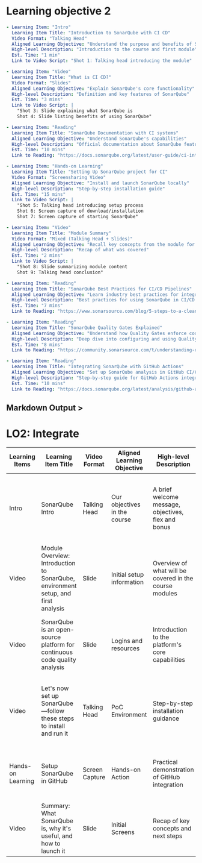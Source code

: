# Learning objective 2

```yaml
- Learning Item: "Intro"
  Learning Item Title: "Introduction to SonarQube with CI CD"
  Video Format: "Talking Head"
  Aligned Learning Objective: "Understand the purpose and benefits of SonarQube"
  High-level Description: "Introduction to the course and first module"
  Est. Time: "1 min"
  Link to Video Script: "Shot 1: Talking head introducing the module"

- Learning Item: "Video"
  Learning Item Title: "What is CI CD?"
  Video Format: "Slides"
  Aligned Learning Objective: "Explain SonarQube's core functionality"
  High-level Description: "Definition and key features of SonarQube"
  Est. Time: "3 mins"
  Link to Video Script: |
    "Shot 3: Slide explaining what SonarQube is
    Shot 4: Slide listing benefits of using SonarQube"

- Learning Item: "Reading"
  Learning Item Title: "SonarQube Documentation with CI systems"
  Aligned Learning Objective: "Understand SonarQube's capabilities"
  High-level Description: "Official documentation about SonarQube features"
  Est. Time: "10 mins"
  Link to Reading: "https://docs.sonarqube.org/latest/user-guide/ci-integration/"

- Learning Item: "Hands-on Learning"
  Learning Item Title: "Setting Up SonarQube project for CI"
  Video Format: "Screensharing Video"
  Aligned Learning Objective: "Install and launch SonarQube locally"
  High-level Description: "Step-by-step installation guide"
  Est. Time: "15 mins"
  Link to Video Script: |
    "Shot 5: Talking head introducing setup process
    Shot 6: Screen capture of download/installation
    Shot 7: Screen capture of starting SonarQube"

- Learning Item: "Video"
  Learning Item Title: "Module Summary"
  Video Format: "Mixed (Talking Head + Slides)"
  Aligned Learning Objective: "Recall key concepts from the module for Quality Gates"
  High-level Description: "Recap of what was covered"
  Est. Time: "2 mins"
  Link to Video Script: |
    "Shot 8: Slide summarizing module content
    Shot 9: Talking head conclusion"

- Learning Item: "Reading"
  Learning Item Title: "SonarQube Best Practices for CI/CD Pipelines"
  Aligned Learning Objective: "Learn industry best practices for integrating SonarQube"
  High-level Description: "Best practices for using SonarQube in CI/CD workflows"
  Est. Time: "7 mins"
  Link to Reading: "https://www.sonarsource.com/blog/5-steps-to-a-clean-ci-cd-pipeline-with-sonarqube/"

- Learning Item: "Reading"
  Learning Item Title: "SonarQube Quality Gates Explained"
  Aligned Learning Objective: "Understand how Quality Gates enforce code standards"
  High-level Description: "Deep dive into configuring and using Quality Gates"
  Est. Time: "8 mins"
  Link to Reading: "https://community.sonarsource.com/t/understanding-quality-gates/12158"

- Learning Item: "Reading"
  Learning Item Title: "Integrating SonarQube with GitHub Actions"
  Aligned Learning Objective: "Set up SonarQube analysis in GitHub CI/CD"
  High-level Description: "Step-by-step guide for GitHub Actions integration"
  Est. Time: "10 mins"
  Link to Reading: "https://docs.sonarqube.org/latest/analysis/github-actions/"
```

## Markdown Output >

# LO2: Integrate

| Learning Items | Learning Item Title | Video Format | Aligned Learning Objective | High-level Description | Est. Time | Link to Reading | Video Script |
|---------------|---------------------|--------------|----------------------------|------------------------|-----------|------------------------------|------------------------------|
| Intro | SonarQube Intro | Talking Head | Our objectives in the course | A brief welcome message, objectives, flex and bonus | 3 minutes | [SonarQube Official Documentation](https://docs.sonarqube.org/latest/) - Official guide for installation, configuration, and YAML-based project analysis |
| Video | Module Overview: Introduction to SonarQube, environment setup, and first analysis | Slide | Initial setup information | Overview of what will be covered in the course modules | 5 minutes | [Using Docker-Compose YAML for SonarQube Setup](https://github.com/SonarSource/docker-sonarqube) - Example YAML for deploying SonarQube via Docker |
| Video | SonarQube is an open-source platform for continuous code quality analysis | Slide | Logins and resources | Introduction to the platform's core capabilities | 5 minutes | [SonarQube Scanner Configuration](https://docs.sonarqube.org/latest/analysis/scan/sonarscanner/) - Project configuration (can be adapted for YAML in CI/CD) |
| Video | Let's now set up SonarQube—follow these steps to install and run it | Talking Head | PoC Environment | Step-by-step installation guidance | 5 minutes | [GitHub Actions with SonarQube](https://docs.sonarsource.com/sonarqube/latest/analyzing-source-code/scanners/github-actions/) - YAML configuration for SonarQube scanning in GitHub workflows |
| Hands-on Learning | Setup SonarQube in GitHub | Screen Capture | Hands-on Action | Practical demonstration of GitHub integration | 3 minutes | [Customizing SonarQube Rules](https://community.sonarsource.com/t/how-to-export-and-import-quality-profiles/1217) - Managing rules via YAML/JSON configurations |
| Video | Summary: What SonarQube is, why it's useful, and how to launch it | Slide | Initial Screens | Recap of key concepts and next steps | 5 minutes | [SonarQube Official Documentation](https://docs.sonarqube.org/latest/) - Comprehensive reference for all features |
